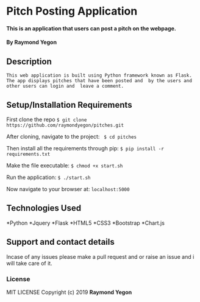 # Pitch Posting Application 

#### This is an application that users can post a pitch on the webpage. 

#### By Raymond Yegon

## Description
    This web application is built using Python framework known as Flask. The app displays pitches that have been posted and  by the users and other users can login and  leave a comment.

## Setup/Installation Requirements
First clone the repo
   ```$ git clone https://github.com/raymondyegon/pitches.git ```

After cloning, navigate to the project:
   `` $ cd pitches``

Then install all the requirements through pip:
   ```$ pip install -r requirements.txt ```

Make the file executable:
   ```$ chmod +x start.sh```

Run the application:
   ```$ ./start.sh ```

Now navigate to your browser at: ```localhost:5000```

## Technologies Used
*Python
*Jquery
*Flask
*HTML5
*CSS3
*Bootstrap
*Chart.js

## Support and contact details
Incase of any issues please make a pull request and or raise an issue and i will take care of it.

### License
MIT LICENSE
Copyright (c) 2019 **Raymond Yegon**
  
